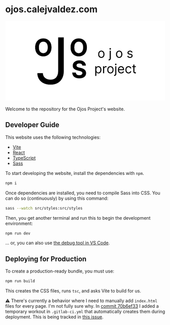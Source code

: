 # ojos.calejvaldez.com

![The Ojos Project header](res/header.png)

Welcome to the repository for the Ojos Project's website.

## Developer Guide

This website uses the following technologies:

- [Vite](https://vitejs.dev/)
- [React](https://react.dev/)
- [TypeScript](https://typescriptlang.org/)
- [Sass](https://sass-lang.com/)

To start developing the website, install the dependencies with `npm`.

```bash
npm i
```

Once dependencies are installed, you need to compile Sass into CSS. You can do so (continuously) by using this command:

```bash
sass --watch src/styles:src/styles
```

Then, you get another terminal and run this to begin the development environment:

```bash
npm run dev
```

... or, you can also use [the debug tool in VS Code](https://code.visualstudio.com/docs/editor/debugging).

## Deploying for Production

To create a production-ready bundle, you must use:

```bash
npm run build
```

This creates the CSS files, runs `tsc`, and asks Vite to build for us.

⚠️ There's currently a behavior where I need to manually add `index.html` files for every page. I'm not fully sure why. In [commit 70b6ef33](https://gitlab.com/ojosproject/ojos.calejvaldez.com/-/commit/70b6ef330ed70268112dda1699cd5734f193a272) I added a temporary workout in `.gitlab-ci.yml` that automatically creates them during deployment. This is being tracked in [this issue](https://gitlab.com/ojosproject/ojos.calejvaldez.com/-/issues/1).
